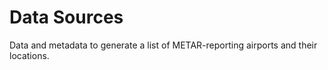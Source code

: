 # Data Sources
Data and metadata to generate a list of METAR-reporting airports and their locations.
